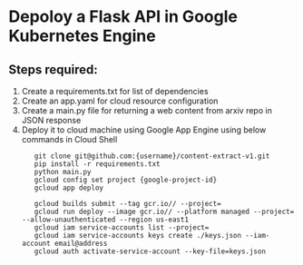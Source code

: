 # Depoloy a Flask API in Google Kubernetes Engine

## Steps required:
1. Create a requirements.txt for list of dependencies
2. Create an app.yaml for cloud resource configuration
3. Create a main.py file for returning a web content from arxiv repo in JSON response
4. Deploy it to cloud machine using Google App Engine using below commands in Cloud Shell
      ```
         git clone git@github.com:{username}/content-extract-v1.git
         pip install -r requirements.txt
         python main.py
         gcloud config set project {google-project-id}
         gcloud app deploy
      ```
      ```
         gcloud builds submit --tag gcr.io// --project=
         gcloud run deploy --image gcr.io// --platform managed --project= --allow-unauthenticated --region us-east1
         gcloud iam service-accounts list --project=
         gcloud iam service-accounts keys create ./keys.json --iam-account email@address
         gcloud auth activate-service-account --key-file=keys.json
